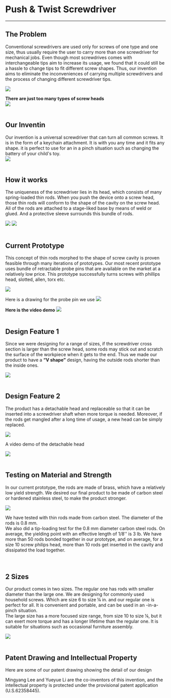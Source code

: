 # Push & Twist Screwdriver
---


## The Problem

Conventional screwdrivers are used only for screws of one type and one size, thus usually require the user to carry more than one screwdriver for mechanical jobs. Even though most screwdrives comes with interchangeable tips aim to increase its usage, we found that it could still be a hassle to change tips to fit different screw shapes. Thus, our invention aims to eliminate the inconveniences of carrying multiple screwdrivers and the process of changing different screwdriver tips.  

<img src="pic/pnt.png?raw=true"/>

__There are just too many types of screw heads__  
<img src="pic/screws.png?raw=true"/>
<br><br>

## Our Inventin

Our invention is a universal screwdriver that can turn all common screws. It is in the form of a keychain attachment. It is with you any time and it fits any shape. it is perfect to use for an in a pinch situation such as changing the battery of your child's toy.  
<img src="pic/keychain.png?raw=true"/>
<br><br>

## How it works

The uniqueness of the screwdriver lies in its head, which consists of many spring-loaded thin rods.  When you push the device onto a screw head, those thin rods will conform to the shape of the cavity on the screw head. All of the rods are attached to a stage-liked base by means of weld or glued.  And a protective sleeve surrounds this bundle of rods.  
  
<img src="pic/drawings.png?raw=true"/>  

<img src="pic/demogif.gif?raw=true"/>
<br><br>

## Current Prototype

This concept of thin rods morphed to the shape of screw cavity is proven feasible through many iterations of prototypes. Our most recent prototype uses bundle of retractable probe pins that are available on the market at a relatively low price. This prototype successfully turns screws with phillips head, slotted, allen, torx etc.  

<img src="pic/currentp.png?raw=true"/>  
  
Here is a drawing for the probe pin we use
<img src="pic/pin.png?raw=true"/>

__Here is the video demo__
[<img src="pic/video.png?raw=true"/>](https://www.youtube.com/watch?v=tQ1UfTsbZYw)
<br><br>

## Design Feature 1

Since we were designing for a range of sizes, if the screwdriver cross section is larger than the screw head, some rods may stick out and scratch the surface of the workpiece when it gets to the end. Thus we made our product to have a __“V shape”__ design, having the outside rods shorter than the inside ones.  

<img src="pic/vshape.png?raw=true"/>
<br><br>

## Design Feature 2

The product has a detachable head and replaceable so that it can be inserted into a screwdriver shaft when more torque is needed. Moreover, if the rods get mangled after a long time of usage, a new head can be simply replaced.  

<img src="pic/dehead.png?raw=true"/>

A video demo of the detachable head

[<img src="pic/headdemo.png?raw=true"/>](https://www.youtube.com/watch?v=nRdGWxxjSSk)
<br><br>

## Testing on Material and Strength

In our current prototype, the rods are made of brass, which have a relatively low yield strength. We desired our final product to be made of carbon steel or hardened stainless steel, to make the product stronger.  

<img src="pic/material.png?raw=true"/>

We have tested with thin rods made from carbon steel. The diameter of the rods is 0.8 mm.  
We also did a tip-loading test for the 0.8 mm diameter carbon steel rods. On average, the yielding point with an effective length of 1/8'' is 3 lb. We have more than 50 rods bonded together in our prototype, and on average, for a size 10 screw philips head, more than 10 rods get inserted in the cavity and dissipated the load together.  
<br><br>

## 2 Sizes

Our product comes in two sizes. The regular one has rods with smaller diameter than the large one. We are designing for commonly used household screws. Which are size 6 to size ¼ in. and our regular one is perfect for all. It is convenient and portable, and can be used in an -in-a-pinch situation.  
The large size has a more focused size range, from size 10 to size ¼, but it can exert more torque and has a longer lifetime than the regular one. It is suitable for situations such as occasional furniture assembly.  

<img src="pic/size.png?raw=true"/>
<br><br>

## Patent Drawing and Intellectual Property

Here are some of our patent drawing showing the detail of our design

Mingyang Lee and Yueyue Li are the co-inventors of this invention, and the intellectual property is protected under the provisional patent application (U.S.62358445). 		 	




